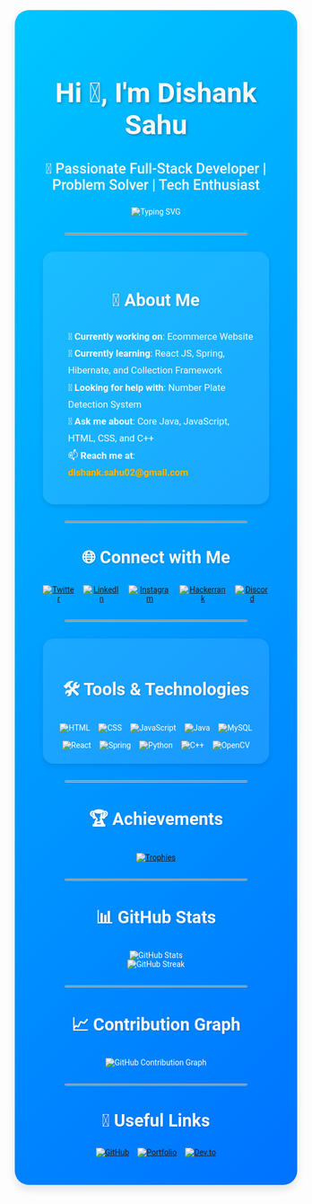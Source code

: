 <div style="background: linear-gradient(135deg, #00c6ff, #0072ff); padding: 50px; border-radius: 25px; max-width: 950px; margin: auto; color: white; font-family: 'Roboto', sans-serif; text-align: center; box-shadow: 0 8px 15px rgba(0, 0, 0, 0.1);">
  <!-- Header Section -->
  <h1 style="font-size: 3.5em; font-weight: 700; color: #f8f9fa; text-shadow: 2px 2px 5px rgba(0, 0, 0, 0.3);">Hi 👋, I'm Dishank Sahu</h1>
  <h3 style="font-size: 1.8em; font-weight: 500; color: #f8f9fa;">🚀 Passionate Full-Stack Developer | Problem Solver | Tech Enthusiast</h3>

  <p>
    <img src="https://readme-typing-svg.herokuapp.com?font=Fira+Code&weight=600&size=24&duration=4000&pause=500&color=F75C7E&Center=true&width=700&lines=Welcome+to+my+GitHub+Profile!;Full-Stack+Developer+and+Tech+Explorer;Building+Innovative+Solutions;Always+Learning+New+Technologies!" alt="Typing SVG" />
  </p>

  <hr style="border: 1px solid #fff; width: 80%; margin: 30px auto; border-radius: 10px;" />

  <!-- About Me Section -->
  <section style="background-color: rgba(255, 255, 255, 0.1); padding: 25px; border-radius: 20px; box-shadow: 0 4px 10px rgba(0, 0, 0, 0.1);">
    <h3 style="font-size: 2.2em; font-weight: 600; color: #f8f9fa; text-shadow: 1px 1px 3px rgba(0, 0, 0, 0.2);">🚀 About Me</h3>
    <ul style="list-style: none; padding-left: 0; font-size: 1.2em; color: #f8f9fa; text-align: left; margin-left: 20px; line-height: 1.8;">
      <li>🔭 <strong>Currently working on</strong>: Ecommerce Website</li>
      <li>🌱 <strong>Currently learning</strong>: React JS, Spring, Hibernate, and Collection Framework</li>
      <li>🤝 <strong>Looking for help with</strong>: Number Plate Detection System</li>
      <li>💬 <strong>Ask me about</strong>: Core Java, JavaScript, HTML, CSS, and C++</li>
      <li>📫 <strong>Reach me at</strong>: <a href="mailto:dishank.sahu02@gmail.com" style="color: #ffb400; text-decoration: none; font-weight: 600;">dishank.sahu02@gmail.com</a></li>
    </ul>
  </section>

  <hr style="border: 1px solid #fff; width: 80%; margin: 30px auto; border-radius: 10px;" />

  <!-- Connect with Me Section -->
  <section>
    <h3 style="font-size: 2.2em; font-weight: 600; color: #f8f9fa; text-shadow: 1px 1px 3px rgba(0, 0, 0, 0.2);">🌐 Connect with Me</h3>
    <div style="display: flex; justify-content: center; gap: 15px; margin-top: 20px;">
      <a href="https://twitter.com/_124_lucifer" target="_blank" style="transition: transform 0.3s; transform: scale(1);">
        <img src="https://img.shields.io/badge/Twitter-1DA1F2?style=for-the-badge&logo=twitter&logoColor=white" alt="Twitter" />
      </a>
      <a href="https://linkedin.com/in/dishank-sahu" target="_blank" style="transition: transform 0.3s; transform: scale(1);">
        <img src="https://img.shields.io/badge/LinkedIn-0077B5?style=for-the-badge&logo=linkedin&logoColor=white" alt="LinkedIn" />
      </a>
      <a href="https://instagram.com/_123_lucifer" target="_blank" style="transition: transform 0.3s; transform: scale(1);">
        <img src="https://img.shields.io/badge/Instagram-E4405F?style=for-the-badge&logo=instagram&logoColor=white" alt="Instagram" />
      </a>
      <a href="https://www.hackerrank.com/dishank_sahu02" target="_blank" style="transition: transform 0.3s; transform: scale(1);">
        <img src="https://img.shields.io/badge/Hackerrank-2EC866?style=for-the-badge&logo=hackerrank&logoColor=white" alt="Hackerrank" />
      </a>
      <a href="https://discord.gg/_123_lucifer7335" target="_blank" style="transition: transform 0.3s; transform: scale(1);">
        <img src="https://img.shields.io/badge/Discord-5865F2?style=for-the-badge&logo=discord&logoColor=white" alt="Discord" />
      </a>
    </div>
  </section>

  <hr style="border: 1px solid #fff; width: 80%; margin: 30px auto; border-radius: 10px;" />

  <!-- Tools & Technologies Section -->
  <section style="background-color: rgba(255, 255, 255, 0.1); padding: 25px; border-radius: 20px; box-shadow: 0 4px 10px rgba(0, 0, 0, 0.1);">
    <h3 style="font-size: 2.2em; font-weight: 600; color: #f8f9fa; text-shadow: 1px 1px 3px rgba(0, 0, 0, 0.2);">🛠️ Tools & Technologies</h3>
    <div style="display: flex; justify-content: center; flex-wrap: wrap; gap: 15px; margin-top: 20px;">
      <img src="https://img.shields.io/badge/HTML5-E34F26?style=for-the-badge&logo=html5&logoColor=white" alt="HTML" />
      <img src="https://img.shields.io/badge/CSS3-1572B6?style=for-the-badge&logo=css3&logoColor=white" alt="CSS" />
      <img src="https://img.shields.io/badge/JavaScript-F7DF1E?style=for-the-badge&logo=javascript&logoColor=black" alt="JavaScript" />
      <img src="https://img.shields.io/badge/Java-007396?style=for-the-badge&logo=java&logoColor=white" alt="Java" />
      <img src="https://img.shields.io/badge/MySQL-4479A1?style=for-the-badge&logo=mysql&logoColor=white" alt="MySQL" />
      <img src="https://img.shields.io/badge/React-61DAFB?style=for-the-badge&logo=react&logoColor=black" alt="React" />
      <img src="https://img.shields.io/badge/Spring-6DB33F?style=for-the-badge&logo=spring&logoColor=white" alt="Spring" />
      <img src="https://img.shields.io/badge/Python-3776AB?style=for-the-badge&logo=python&logoColor=white" alt="Python" />
      <img src="https://img.shields.io/badge/C++-00599C?style=for-the-badge&logo=cplusplus&logoColor=white" alt="C++" />
      <img src="https://img.shields.io/badge/OpenCV-5C3EE8?style=for-the-badge&logo=opencv&logoColor=white" alt="OpenCV" />
    </div>
  </section>

  <hr style="border: 1px solid #fff; width: 80%; margin: 30px auto; border-radius: 10px;" />

  <!-- Achievements Section -->
  <section>
    <h3 style="font-size: 2.2em; font-weight: 600; color: #f8f9fa; text-shadow: 1px 1px 3px rgba(0, 0, 0, 0.2);">🏆 Achievements</h3>
    <a href="https://github.com/ryo-ma/github-profile-trophy" target="_blank">
      <img src="https://github-profile-trophy.vercel.app/?username=script-shifter&theme=radical&margin-w=15&margin-h=15&row=2&column=3" alt="Trophies" style="transition: transform 0.3s; transform: scale(1);"/>
    </a>
  </section>

  <hr style="border: 1px solid #fff; width: 80%; margin: 30px auto; border-radius: 10px;" />

  <!-- GitHub Stats Section -->
  <section>
    <h3 style="font-size: 2.2em; font-weight: 600; color: #f8f9fa; text-shadow: 1px 1px 3px rgba(0, 0, 0, 0.2);">📊 GitHub Stats</h3>
    <div>
      <img src="https://github-readme-stats.vercel.app/api?username=script-shifter&show_icons=true&theme=radical" alt="GitHub Stats" />
      <br />
      <img src="https://github-readme-streak-stats.herokuapp.com/?user=script-shifter&theme=radical" alt="GitHub Streak" />
    </div>
  </section>

  <hr style="border: 1px solid #fff; width: 80%; margin: 30px auto; border-radius: 10px;" />

  <!-- Contribution Graph Section -->
  <section>
    <h3 style="font-size: 2.2em; font-weight: 600; color: #f8f9fa; text-shadow: 1px 1px 3px rgba(0, 0, 0, 0.2);">📈 Contribution Graph</h3>
    <img src="https://github-readme-activity-graph.vercel.app/graph?username=script-shifter&bg_color=1F222E&color=F8D866&line=F85D7F&point=FFFFFF&hide_border=true" alt="GitHub Contribution Graph" />
  </section>

  <hr style="border: 1px solid #fff; width: 80%; margin: 30px auto; border-radius: 10px;" />

  <!-- Useful Links Section -->
  <section>
    <h3 style="font-size: 2.2em; font-weight: 600; color: #f8f9fa; text-shadow: 1px 1px 3px rgba(0, 0, 0, 0.2);">🔗 Useful Links</h3>
    <div style="display: flex; justify-content: center; gap: 15px; margin-top: 20px;">
      <a href="https://github.com/script-shifter" target="_blank">
        <img src="https://img.shields.io/badge/GitHub-181717?style=for-the-badge&logo=github&logoColor=white" alt="GitHub" />
      </a>
      <a href="https://portfolio-link.com" target="_blank">
        <img src="https://img.shields.io/badge/Portfolio-000000?style=for-the-badge&logo=firefox&logoColor=white" alt="Portfolio" />
      </a>
      <a href="https://dev.to/script-shifter" target="_blank">
        <img src="https://img.shields.io/badge/Dev.to-0A0A0A?style=for-the-badge&logo=dev.to&logoColor=white" alt="Dev.to" />
      </a>
    </div>
  </section>
</div>
